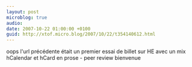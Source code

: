 ```yaml
---
layout: post
microblog: true
audio: 
date: 2007-10-22 01:00:00 +0100
guid: http://xtof.micro.blog/2007/10/22/t354140612.html
---
```

oops l'url précédente était un premier essai de billet sur HE avec un mix hCalendar et hCard en prose - peer review bienvenue
